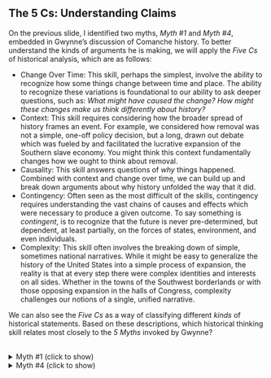 ## The 5 Cs: Understanding Claims

On the previous slide, I identified two myths, _Myth #1_ and _Myth #4_, embedded in Gwynne’s discussion of Comanche history. To better understand the kinds of arguments he is making, we will apply the _Five Cs_ of historical analysis, which are as follows:

- Change Over Time: This skill, perhaps the simplest, involve the ability to recognize how some things change between time and place. The ability to recognize these variations is foundational to our ability to ask deeper questions, such as: _What might have caused the change?_ _How might these changes make us think differently about history?_
- Context: This skill requires considering how the broader spread of history frames an event. For example, we considered how removal was not a simple, one-off policy decision, but a long, drawn out debate which was fueled by and facilitated the lucrative expansion of the Southern slave economy. You might think this context fundamentally changes how we ought to think about removal.
- Causality: This skill answers questions of _why_ things happened. Combined with context and change over time, we can build up and break down arguments about why history unfolded the way that it did.
- Contingency: Often seen as the most difficult of the skills, contingency requires understanding the vast chains of causes and effects which were necessary to produce a given outcome. To say something is _contingent_, is to recognize that the future is never pre-determined, but dependent, at least partially, on the forces of states, environment, and even individuals.
- Complexity: This skill often involves the breaking down of simple, sometimes national narratives. While it might be easy to generalize the history of the United States into a simple process of expansion, the reality is that at every step there were complex identities and interests on all sides. Whether in the towns of the Southwest borderlands or with those opposing expansion in the halls of Congress, complexity challenges our notions of a single, unified narrative.

We can also see the _Five Cs_ as a way of classifying different _kinds_ of historical statements. Based on these descriptions, which historical thinking skill relates most closely to the _5 Myths_ invoked by Gwynne?

<br/>
<details><summary>Myth #1 (click to show)</summary>
<p>
I see Myth #1 as a statement about change over time. By implicitly plotting progress as a 1-dimensional concept, ranging from “savagery” to “civilization” and putting plains peoples on the savagery side, Gwynne advances the idea that these peoples’ ways of life had insufficiently progressed, intentionally or not (in another interview, he describes them as “living in the stone age”). A telling moment is his use of the phrase “since forever.” By reducing Indigneous ways of life to their supposed lack of civilization, Gwynne depicts these cultures as unchanging.
</p>
</details>
<details><summary>Myth #4 (click to show)</summary>
<p>
I see Myth #4 as a statement about complexity. As we have seen, the frontier thesis, advanced by Frederick Jackson Turner, is a convenient narrative of US expansion that allows for the erasure of Indigenous peoples and other groups who populated the supposed “wilderness.” While Gwynne does not go so far as to ignore these confrontations (clearly), he nonetheless appeals to the idea of “free” and “limitless” land, in direct opposition to the realities of Comanche sovereignty. This simplification allows for the greater significance of conquest to be ignored, as well as the way that Comanche society facilitated their dominance and effective resistance.
</p>
</details>
<br/>
